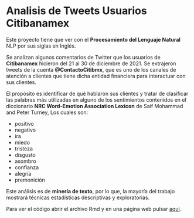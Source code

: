 # Analisis de Tweets Usuarios Citibanamex

Este proyecto tiene que ver con el **Procesamiento del Lenguaje Natural** NLP por sus siglas en Inglés.

Se analizan algunos comentarios de Twitter que los usuarios de **Citibanamex** hicieron del 21 al 30 de diciembre de 2021. Se extrajeron tweets de la cuenta **@ContactoCitibmx**, que es uno de los canales de atención a clientes que tiene dicha entidad financiera para interactuar con sus clientes.

El propósito es identificar de qué hablaron sus clientes y tratar de clasificar las palabras más utilizadas en alguno de los sentimientos contenidos en el diccionario **NRC Word-Emotion Association Lexicon** de Saif Mohammad and Peter Turney, Los cuales son:

* positivo
* negativo
* ira
* miedo
* tristeza
* disgusto
* asombro
* confianza
* alegría
* premonición

Este análisis es de **minería de texto**, por lo que, la mayoría del trabajo mostrará técnicas estadísticas descriptivas y exploratorias.

Para ver el código abrir el archivo Rmd y en una página web pulsar [aquí](https://rpubs.com/arojasmor17/tweetsbnmx).
